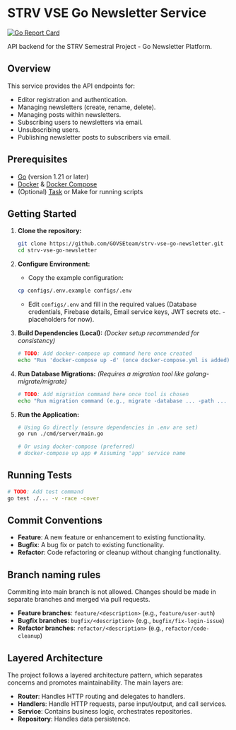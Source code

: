 # STRV VSE Go Newsletter Service

[![Go Report Card](https://goreportcard.com/badge/github.com/GOVSEteam/strv-vse-go-newsletter)](https://goreportcard.com/report/github.com/GOVSEteam/strv-vse-go-newsletter)

<!-- Add CI Badge later -->
<!-- [![CI Status](https://github.com/GOVSEteam/strv-vse-go-newsletter/actions/workflows/ci.yml/badge.svg)](https://github.com/GOVSEteam/strv-vse-go-newsletter/actions/workflows/ci.yml) -->
<!-- Add Coverage Badge later -->

API backend for the STRV Semestral Project - Go Newsletter Platform.

## Overview

This service provides the API endpoints for:

- Editor registration and authentication.
- Managing newsletters (create, rename, delete).
- Managing posts within newsletters.
- Subscribing users to newsletters via email.
- Unsubscribing users.
- Publishing newsletter posts to subscribers via email.

## Prerequisites

- [Go](https://golang.org/doc/install) (version 1.21 or later)
- [Docker](https://docs.docker.com/get-docker/) & [Docker Compose](https://docs.docker.com/compose/install/)
- (Optional) [Task](https://taskfile.dev/installation/) or Make for running scripts

## Getting Started

1.  **Clone the repository:**

    ```bash
    git clone https://github.com/GOVSEteam/strv-vse-go-newsletter.git
    cd strv-vse-go-newsletter
    ```

2.  **Configure Environment:**

    - Copy the example configuration:

    ```bash
    cp configs/.env.example configs/.env
    ```

    - Edit `configs/.env` and fill in the required values (Database credentials, Firebase details, Email service keys, JWT secrets etc. - placeholders for now).

3.  **Build Dependencies (Local):**
    _(Docker setup recommended for consistency)_

    ```bash
    # TODO: Add docker-compose up command here once created
    echo "Run 'docker-compose up -d' (once docker-compose.yml is added)"
    ```

4.  **Run Database Migrations:**
    _(Requires a migration tool like golang-migrate/migrate)_

    ```bash
    # TODO: Add migration command here once tool is chosen
    echo "Run migration command (e.g., migrate -database ... -path ... up)"
    ```

5.  **Run the Application:**

    ```bash
    # Using Go directly (ensure dependencies in .env are set)
    go run ./cmd/server/main.go

    # Or using docker-compose (preferred)
    # docker-compose up app # Assuming 'app' service name
    ```

## Running Tests

```bash
# TODO: Add test command
go test ./... -v -race -cover
```

## Commit Conventions
- **Feature**: A new feature or enhancement to existing functionality.
- **Bugfix**: A bug fix or patch to existing functionality.
- **Refactor**: Code refactoring or cleanup without changing functionality.

## Branch naming rules
Commiting into main branch is not allowed. Changes should be made in separate branches and merged via pull requests.
- **Feature branches**: `feature/<description>` (e.g., `feature/user-auth`)
- **Bugfix branches**: `bugfix/<description>` (e.g., `bugfix/fix-login-issue`)
- **Refactor branches**: `refactor/<description>` (e.g., `refactor/code-cleanup`)

## Layered Architecture
The project follows a layered architecture pattern, which separates concerns and promotes maintainability. The main layers are:
- **Router**: Handles HTTP routing and delegates to handlers.
- **Handlers**: Handle HTTP requests, parse input/output, and call services.
- **Service**: Contains business logic, orchestrates repositories.
- **Repository**: Handles data persistence.